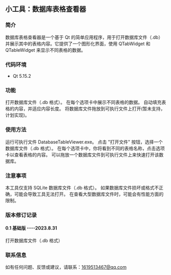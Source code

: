 ## 小工具：数据库表格查看器
### 简介
数据库表格查看器是一个基于 Qt 的简单应用程序，用于打开数据库文件（.db）并展示其中的表格内容。它提供了一个图形化界面，使用 QTabWidget 和 QTableWidget 来显示不同表格的数据。

### 代码环境
+ Qt 5.15.2

### 功能
打开数据库文件（.db 格式）。
在每个选项卡中展示不同表格的数据。
自动填充表格的内容，并适应内容长度。
将数据库文件拖放到可执行文件上打开(暂未支持，计划实现)。

### 使用方法
运行可执行文件 DatabaseTableViewer.exe。
点击 "打开文件" 按钮，选择一个数据库文件（.db 格式）。
在每个选项卡中，你将看到不同的表格名称，点击选项卡以查看表格的内容。
可以拖放一个数据库文件到可执行文件上来快速打开该数据库。

### 注意事项
本工具仅支持 SQLite 数据库文件（.db 格式）。
如果数据库文件损坏或格式不正确，可能会导致工具无法打开。
在查看大型数据库文件时，可能会有性能方面的限制。

### 版本修订记录

#### 0.1 基础版 ----2023.8.31
打开数据库文件（.db 格式）



### 联系信息
如有任何问题、反馈或建议，请联系：1619513467@qq.com